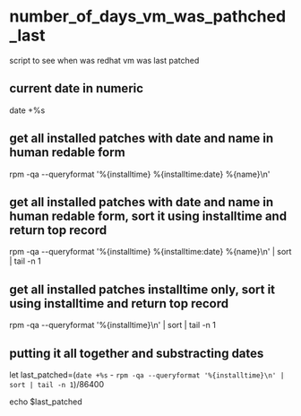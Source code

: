 # number_of_days_vm_was_pathched_last
script to see when was redhat vm was last patched

## current date in numeric 

date +%s

## get all installed patches with date and name in human redable form
rpm -qa --queryformat '%{installtime} %{installtime:date} %{name}\n'

## get all installed patches with date and name in human redable form, sort it using installtime and return top record

rpm -qa --queryformat '%{installtime} %{installtime:date} %{name}\n' | sort | tail -n 1

## get all installed patches installtime only, sort it using installtime and return top record

rpm -qa --queryformat '%{installtime}\n' | sort | tail -n 1

## putting it all together and substracting dates
let last_patched=(`date +%s` - `rpm -qa --queryformat '%{installtime}\n' | sort | tail -n 1`)/86400

echo $last_patched
